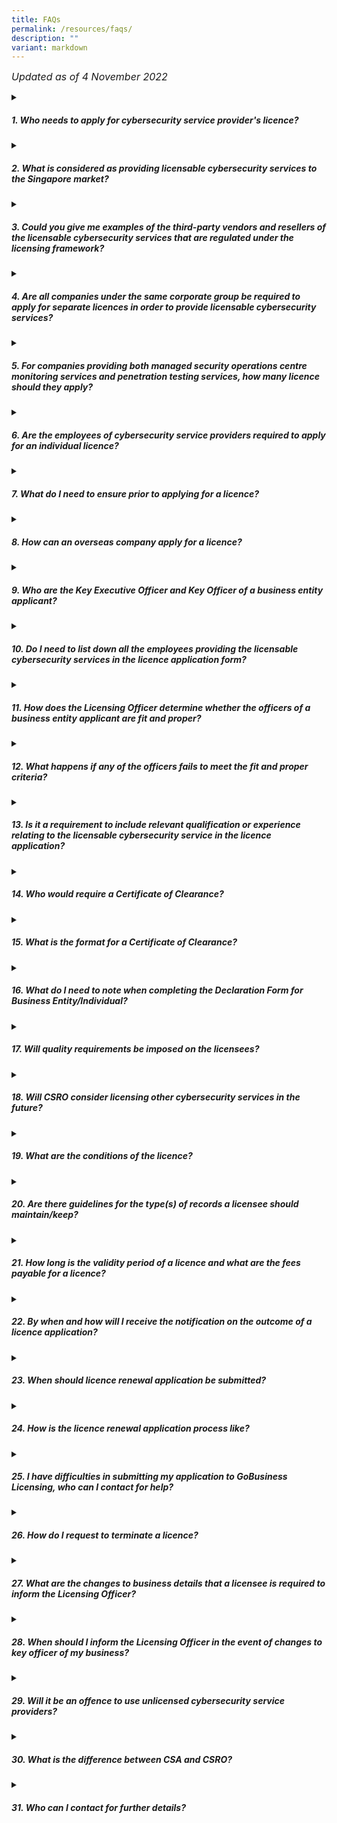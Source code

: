 ```yaml
---
title: FAQs
permalink: /resources/faqs/
description: ""
variant: markdown
---
```

<font size="3.5"><i>Updated as of 4 November 2022</i></font>
<details>
<summary><h5>1. Who needs to apply for cybersecurity service provider's licence?</h5></summary>
	
All providers of managed security operations centre monitoring services and penetration testing services (i.e. licensable cybersecurity services) to the Singapore market will need to apply for a cybersecurity service provider’s licence, regardless of whether they are companies or individuals (i.e. freelancers or sole proprietorships owned and controlled by individuals) or third-party cybersecurity service providers (“CSPs”) that provide these services in support of other CSPs. However, a company that provides licensable cybersecurity services solely for its related company(ies) e.g. in-house service provider, does not require a licence.<b>#</b><br><br>
Resellers, third-party vendors or overseas CSPs including the affiliates of a licensee who provide licensable cybersecurity services to the Singapore market would need to be licensed.<b>*</b><br><br>
<b>#</b>According to the Companies Act, related company(ies) is defined as, but not limited to:
<ol><font size="3.5">a) holding company of another corporation;
<br>b) subsidiary of another corporation; or
<br>c) subsidiary of the holding company of another corporation.</font></ol>

<b>*</b><i>Business entities providing software solution, platform or tool to support other cybersecurity services providers would not be required to be licensed unless these business entities also provide service offerings that include licensable cybersecurity services.</i>
</details>
<details>
<summary><h5>2. What is considered as providing licensable cybersecurity services to the Singapore market?</h5></summary>
	
Singapore market refers to persons who engage or intend to engage in or advertise its businesses of providing licensable cybersecurity services in Singapore. Generally, this may include, without limitation, persons with customers located in Singapore, and persons that have corporate or business presence in Singapore. Service providers should consider their business plans and activities (including any future business or expansion plan) to determine if licence is required.
</details>
<details>
<summary><h5>3. Could you give me examples of the third-party vendors and resellers of the licensable cybersecurity services that are regulated under the licensing framework?</h5></summary>
	
Third-party vendors and resellers who are required to be licensed refer to those who are in the business of providing licensable cybersecurity services to consumers on behalf of another service provider (anywhere in the distribution chain) of the licensable cybersecurity services.
</details>
<details>
<summary><h5>4. Are all companies under the same corporate group be required to apply for separate licences in order to provide licensable cybersecurity services?</h5></summary>
	
Each business entity within the same corporate group is required to apply for a licence if each of this business entity wishes to provide any of the licensable cybersecurity services.
</details>
<details>
<summary><h5>5. For companies providing both managed security operations centre monitoring services and penetration testing services, how many licence should they apply?</h5></summary>
	
Companies are required to apply for a licence for each of the licensable cybersecurity services (i.e. a licence for managed security operations centre monitoring service and a licence for penetration testing service).
</details>
<details>
<summary><h5>6. Are the employees of cybersecurity service providers required to apply for an individual licence?</h5></summary>
	
Individual employees of cybersecurity service providers providing licensable cybersecurity services on behalf of their employer are not required to be licenced.
</details>
<details>
<summary><h5>7. What do I need to ensure prior to applying for a licence?</h5></summary>
	
Business entities are required to ensure that officer of the business entity is fit and proper when applying for a licence. Officer of a business entity refers to any director or partner, or other person listed in the business entity’s business profile e.g. ACRA BizFile, with the exception of shareholders (who are not directors or partners) and company secretary, or any other person who is responsible for the management of the business entity. Individuals who are applying for the licence should also be a fit and proper person to hold the licence. Failing which, the licence application may be rejected.
</details>
<details>
<summary><h5>8. How can an overseas company apply for a licence?</h5></summary>
	
Overseas cybersecurity service providers which are not registered in Singapore but wish to apply to be licensed to provide licensable cybersecurity services to the Singapore market must first apply for a CorpPass Admin Account for Foreign Entity which is necessary for the submission of the licence application via GoBusiness Licensing. For assistance on setting up a CorpPass Admin Account, please visit the <a href="http://www.corppass.gov.sg/">CorpPass website</a> or email <a href="mailto:support@corppass.gov.sg">support@corppass.gov.sg</a>. Alternatively, please click <a href="https://www.corppass.gov.sg/corppass/common/contactus">here</a> for more contact options.
<br><br>Do note that overseas companies that are not registered with the Accounting and Corporate Regulatory Authority of Singapore (ACRA) are required to upload a copy of their business profile (reflecting the details of the business registration record with the relevant authorities in the oversea country) in the licence application. Please note that documents not in the English language must be submitted together with an accurate translation in the English language. The translation must be certified by the person making it to be a correct translation. The certificate must contain a statement of that person's full name, of his address and of his qualifications for making the translation.
</details>
<details>
<summary><h5>9. Who are the Key Executive Officer and Key Officer of a business entity applicant?</h5></summary>
	
Key Executive Officer refers to the person who is responsible for the proper administration and overall management of the business entity and supervision of its employees. 
<br><br>Key Officer refers to any director, partner, or other person listed in the business entity's business profile e.g. ACRA Bizfile, with the exception of shareholders (who are not directors or partners) and the company secretary.
</details>
<details>
<summary><h5>10. Do I need to list down all the employees providing the licensable cybersecurity services in the licence application form?</h5></summary>
	
Business entities are only required to include the Key Executive Officer and Key Officer(s) in their licence applications. Do take note that there can only be one Key Executive Officer for each licence application.
</details>
<details>
<summary><h5>11. How does the Licensing Officer determine whether the officers of a business entity applicant are fit and proper?</h5></summary>
	
The Licensing Officer shall consider all relevant facts and matters when determining if officers of the business entity applicant are fit and proper, including whether any key executive officer or key officers:
<ol><font size="3.5">a)	Has been convicted in Singapore or elsewhere of any offence involving fraud, dishonesty or moral turpitude;
<br>b)	Has had a judgment entered against him/her in civil proceedings that involves a finding of fraud, dishonesty or breach of fiduciary duty on his/her part;
<br>c)	Is or was suffering from a mental disorder;
<br>d)	Is an undischarged bankrupt or has entered into a composition with his/her creditors; or
<br>e)	Has had a licence revoked by the Licensing Officer previously.</font></ol>
</details>
<details>
<summary><h5>12. What happens if any of the officers fails to meet the fit and proper criteria?</h5></summary>
	
Business entity applicants with officer(s) failing to meet the fit and proper criteria may be refused a licence by the Licensing Officer. CSRO would like to highlight that every licence application is considered carefully on a case-by-case basis. For instance, officers of business entity licence applicant who have past criminal conviction will not automatically be deemed as being not fit and proper. Factors such as the seriousness and nature of the offence, the time that has elapsed since the conviction, and the responsibility of the officer will be taken into consideration by the Licensing Officer when assessing the licence application.
</details>
<details>
<summary><h5>13. Is it a requirement to include relevant qualification or experience relating to the licensable cybersecurity service in the licence application?</h5></summary>
	
Pursuant to regulation 2(2) of the Cybersecurity (Cybersecurity Service Providers) Regulations 2022, a licence application must include information on relevant qualification or experience relating to the licensable cybersecurity services. In the situation where none of the Key Executive Officer or Key Officer(s) has qualification or experience relevant to the licensable service, the curriculum vitae of one of the business entity licence applicant's employee or proposed employee with supervisory responsibility who has qualification or experience relating to the licensable service shall be included in the licence application.
</details>
<details>
<summary><h5>14. Who would require a Certificate of Clearance?</h5></summary>
	
A Certificate of Clearance (or equivalent documentation) is required for each of the overseas officer(s) and shall be obtained from the relevant authorities in the home country certifying that the officer does not have any record of criminal conviction nationwide in the home country. For avoidance of doubt, home country refers to the country of nationality.
</details>
<details>
<summary><h5>15. What is the format for a Certificate of Clearance?</h5></summary>
	
We do not intend to be prescriptive on the format of Certificate of Clearance (or equivalent documentation) from the relevant authorities in the home country. The applicant should ensure that the Certificate of Clearance (or equivalent documentation) minimally certifies that the officer of the business entity licence applicant does not have any record of criminal conviction nationwide in the home country. For avoidance of doubt, nationwide includes all states of the home country.
<br><br>Certificate of Clearance (or equivalent documentation) not in the English language must be submitted together with an accurate translation in the English language. The translation must be certified by the person making it to be a correct translation. The certificate must contain a statement of that person’s full name, of his address and of his qualifications for making the translation.
</details>
<details>
<summary><h5>16. What do I need to note when completing the Declaration Form for Business Entity/Individual?</h5></summary>
	
Business Entity applicants’ Key Executive Officer and Key Officer(s) are each required to complete the Declaration Form for Individual, in addition to the Declaration Form for Business Entity. Please note that any false declaration will subject the licence application to be rejected and punitive action may be taken against the incumbent.
</details>
<details>
<summary><h5>17. Will quality requirements be imposed on the licensees?</h5></summary>
	
The licensing framework aims to raise quality of the standards of the cybersecurity service providers over time. In view of the need to strike a good balance between industry development and cybersecurity needs, quality requirements will not be imposed on the licensees at the outset. 
<br><br>Instead, to complement the light touch licensing framework, CSRO will continue to work with the industry and professional association partners to establish voluntary accreditation regimes for cybersecurity professionals, to improve the standing of cybersecurity professionals.
</details>
<details>
<summary><h5>18. Will CSRO consider licensing other cybersecurity services in the future? </h5></summary>
	
CSRO will continue to monitor international and industry trends and engage the industry where necessary, to assess if any new types of cybersecurity services should be included in the licensing framework, such as those that are of higher risks to consumers.
</details>
<details>
<summary><h5>19. What are the conditions of the licence?</h5></summary>

CSRO intends to keep the licensing requirements simple to minimise operational costs on licensees. The requirements that licensees must comply with, as stipulated in the Cybersecurity Act, include:
<ol><font size="3.5">a)	Ensure that officers of business entity licensees are fit and proper persons as defined in section 26(8) of the Cybersecurity Act.  For example, the individual has not been convicted of any offence involving fraud, dishonesty, or moral turpitude;
<br>b)	Keep for at least 3 years, records on the cybersecurity services that they have provided. This includes but not limited to details of the person engaging the licensee for the service, name of the person providing the service on behalf of the licensee, date on which the service is provided and details of the type of service provided, etc.;
<br>c)	Ensure that any information obtained in the course of providing their cybersecurity services is not disclosed or used by any other person other than for the purpose of providing the cybersecurity services; and
<br>d)	Ensure that their employees do not give any false representation to their clients regarding the employees’ level of training, skill, or qualification.</font></ol>
</details>
<details>
<summary><h5>20. Are there guidelines for the type(s) of records a licensee should maintain/keep?</h5></summary>
	
Licenses should ensure that records collectively capture all the required information with sufficient details and are kept in a form that allows accountability and traceability in the event of foul play. You may also wish to refer to <a href="https://www.csa.gov.sg/legislation/consultations/industry-consultation">Annex B of the closing note</a> published on CSA's website on 11 Apr 2022 for examples of record keeping requirements.
</details>
<details>
<summary><h5>21. How long is the validity period of a licence and what are the fees payable for a licence?</h5></summary>
	
A licence is valid for a period of 2 years and the licence fees for individuals and business entities are $500 and $1000 respectively.
<br><br>Note: Due to the COVID-19 pandemic which has negatively impacted many businesses, a 50% wavier of the first cycle of licence fees will be granted for all applications submitted by 11 April 2023.
</details>
<details>
<summary><h5>22. By when and how will I receive the notification on the outcome of a licence application?</h5></summary>
	
Each licence application takes up to approximately 8 weeks to process upon submission of completed form and all required supporting documents. Applicant will receive an email notification on the outcome. If the application is approved, applicant will be required to make ePayment of licence fee via the <a href="https://licence1.business.gov.sg/feportal/web/frontier/home">GoBusiness Licensing</a> prior to the issuance of each licence. Please note that licence fee not paid within 30 days will automatically lapse and new licence application will have to be submitted.
</details>
<details>
<summary><h5>23. When should licence renewal application be submitted?</h5></summary>
	
An application for renewal of a licence must be made no later than 2 months before expiry. Licensee who fails to submit their licence renewal application 2 months prior to the expiry may be required to apply for a new licence. This may result in a possible lapse in the licensure period where the business entity will be required to suspend its operations, until the outcome of its licence application is determined.
</details>
<details>
<summary><h5>24. How is the licence renewal application process like?</h5></summary>
	
When a licence is due for renewal, the GoBusiness Licensing will send a Renewal Request Notification via email to the licensee. Upon timely submission of the licence renewal application, CSRO will proceed to review the application and applicant will be notified of the outcome via the system. If the application is approved, licensee will be required to make ePayment via the <a href="https://licence1.business.gov.sg/feportal/web/frontier/home">GoBusiness Licensing</a>.
</details>
<details>
<summary><h5>25. I have difficulties in submitting my application to GoBusiness Licensing, who can I contact for help?</h5></summary>
	
If you are facing any technical difficulties or require any assistance on how to submit the application, you may contact GoBusiness Licensing Helpdesk at Tel: 63363373.
</details>
<details>
<summary><h5>26. How do I request to terminate a licence?</h5></summary>
	
Licensees who wish to terminate their licence before expiry should submit an application via the <a href="https://licence1.business.gov.sg/feportal/web/frontier/home">GoBusiness Licensing</a> within 14 calendar days before ceasing the business of providing the licensable cybersecurity service.
</details>
<details>
<summary><h5>27. What are the changes to business details that a licensee is required to inform the Licensing Officer?</h5></summary>
	
Licensee is required to update changes to their business details through the <a href="https://licence1.business.gov.sg/feportal/web/frontier/home">GoBusiness Licensing</a> for the following material changes:
<ol><font size="3.5">a) Changes to Key Executive Officers<br>b)	Additional of Key Officers; and<br>c)	Removal of Key Officers.</font></ol>

Other than the above, any other changes that are not material change will automatically be approved by the system. These include changes to Name, Passport Number, Company Name, Company UEN, address, telephone number, email address, gender, designation, certifications of existing applicant and key officers.
<br><br>Supporting documentation will be required to be uploaded to <a href="https://licence1.business.gov.sg/feportal/web/frontier/home">GoBusiness Licensing</a> during the update. 
</details>
<details>
<summary><h5>28. When should I inform the Licensing Officer in the event of changes to key officer of my business?</h5></summary>
	
The licensee shall notify the Licensing Officer within 14 days after the appointment of any new key officer. Licensees are also required to notify the licensing officer of any change or inaccuracy in the information and particulars that the licensee and/or its key officers have submitted to the licensing officer in relation to its licence within 14 days. Licensees are reminded to ensure that any new key officer who is appointed must be fit and proper as defined in section 26(8) of the Act, failing which may result in punitive measures being imposed on the licensee, including revocation or suspension of licence.
</details>
<details>
<summary><h5>29. Will it be an offence to use unlicensed cybersecurity service providers?</h5></summary>
	
It will not be an offence under the Cybersecurity Act to use unlicensed cybersecurity service providers. However, consumers should be wary of the safety and security risks that unlicensed service providers may pose, given the service providers’ extensive access into their clients’ computer systems when providing their services. Any misuse of such confidential information by the unlicensed service providers may result in severe damages to the consumers.
<br><br>Consumers are therefore encouraged to only procure licensable cybersecurity services from licensed cybersecurity service providers, and to inform CSRO of any service providers providing licensable cybersecurity services without a licence. Person who engages in the business of providing any licensable cybersecurity services to other person without a licence shall be guilty of an offence under Section 24 of the Cybersecurity Act and shall be liable on conviction to a fine not exceeding $50,000 or to imprisonment for a term not exceeding 2 years or to both. Under Section 31 of the Cybersecurity Act, unlicensed cybersecurity service providers are also not entitled to bring any proceeding in any court to recover any commission, fee, gain, or reward for the service provided.
</details>
<details>
<summary><h5>30. What is the difference between CSA and CSRO?</h5></summary>
	
The Cyber Security Agency of Singapore (CSA) is the agency set up to keep Singapore’s cyberspace safe and secure through the administering of the Cybersecurity Act. To administer the licensing framework, CSA has set up Cybersecurity Services Regulation Office (CSRO) which will act as the point of interface for all licensing related matters. These include enforcing the licensing framework; responding to the industry’s queries and feedback; as well as sharing of resources on licensable cybersecurity services with consumers such as the list of licensees and buyer’s guides.
</details>
<details>
<summary><h5>31. Who can I contact for further details?</h5></summary>
	
For further assistance, please contact us at:
<br><br>
Cybersecurity Services Regulation Office<br>
100 Victoria Street<br>National Library Building #10-01 <br>Singapore 188064
<br><br>Email: <a href="mailto:contact@csro.gov.sg">contact@csro.gov.sg</a>
</details>